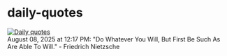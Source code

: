 # daily-quotes
[![Daily quotes](https://github.com/ceepu8/daily-quotes/actions/workflows/daily-quote.yml/badge.svg)](https://github.com/ceepu8/daily-quotes/actions/workflows/daily-quote.yml)<br/>
August 08, 2025 at 12:17 PM: "Do Whatever You Will, But First Be Such As Are Able To Will." - Friedrich Nietzsche
